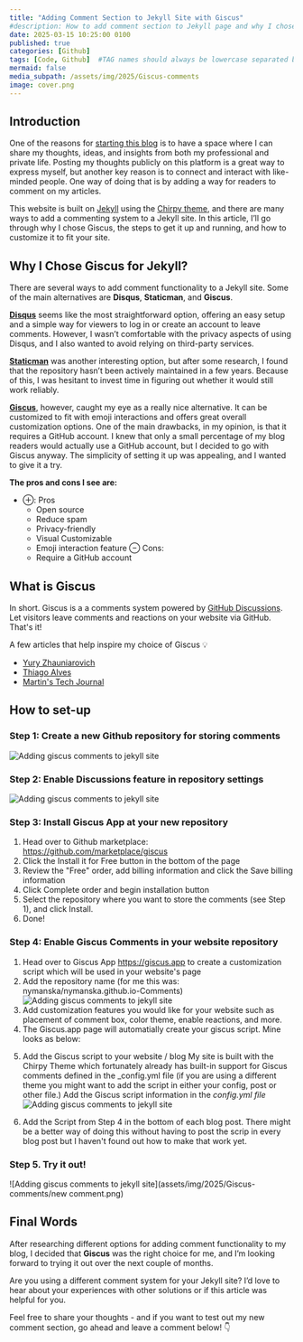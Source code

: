 ```yaml
---
title: "Adding Comment Section to Jekyll Site with Giscus"
#description: How to add comment section to Jekyll page and why I chose Giscue.
date: 2025-03-15 10:25:00 0100
published: true
categories: [Github]
tags: [Code, Github]  #TAG names should always be lowercase separated by comma
mermaid: false
media_subpath: /assets/img/2025/Giscus-comments
image: cover.png
---
```


## Introduction
One of the reasons for [starting this blog](https://www.nymanska.com/posts/Welcome-blog/) is to have a space where I can share my thoughts, ideas, and insights from both my professional and private life. Posting my thoughts publicly on this platform is a great way to express myself, but another key reason is to connect and interact with like-minded people. One way of doing that is by adding a way for readers to comment on my articles.

This website is built on [Jekyll](https://jekyllrb.com/) using the [Chirpy theme](https://github.com/cotes2020/jekyll-theme-chirpy), and there are many ways to add a commenting system to a Jekyll site. In this article, I’ll go through why I chose Giscus, the steps to get it up and running, and how to customize it to fit your site.

## Why I Chose Giscus for Jekyll?
There are several ways to add comment functionality to a Jekyll site. Some of the main alternatives are **Disqus**, **Staticman**, and **Giscus**.

**[Disqus](https://disqus.com/)** seems like the most straightforward option, offering an easy setup and a simple way for viewers to log in or create an account to leave comments. However, I wasn’t comfortable with the privacy aspects of using Disqus, and I also wanted to avoid relying on third-party services.

**[Staticman](https://staticman.net/)** was another interesting option, but after some research, I found that the repository hasn’t been actively maintained in a few years. Because of this, I was hesitant to invest time in figuring out whether it would still work reliably.

**[Giscus](https://github.com/giscus/giscus)**, however, caught my eye as a really nice alternative. It can be customized to fit with emoji interactions and offers great overall customization options. One of the main drawbacks, in my opinion, is that it requires a GitHub account. I knew that only a small percentage of my blog readers would actually use a GitHub account, but I decided to go with Giscus anyway. The simplicity of setting it up was appealing, and I wanted to give it a try. 

**The pros and cons I see are:**
- ⊕: Pros
	* Open source
	* Reduce spam
	- Privacy-friendly
	- Visual Customizable
	- Emoji interaction feature
  ⊖ Cons:
	- Require a GitHub account

## What is Giscus
In short. Giscus is a a comments system powered by [GitHub Discussions](https://docs.github.com/en/discussions). Let visitors leave comments and reactions on your website via GitHub. That's it!

A few articles that help inspire my choice of Giscus 💡
* [Yury Zhauniarovich](https://zhauniarovich.com/post/2021/2021-06-giscus/)
* [Thiago Alves](https://thiagoalves.ai/adding-comments-to-jekyll-using-giscus/)
* [Martin's Tech Journal](https://blog.martinp7r.com/posts/adding-giscus-comments-to-my-blog/)

## How to set-up

### Step 1: Create a new Github repository for storing comments
![Adding giscus comments to jekyll site](assets/img/2025/Giscus-comments/giscus-new-repo.png)


### Step 2: Enable Discussions feature in repository settings
![Adding giscus comments to jekyll site](assets/img/2025/Giscus-comments/giscus-enable-discussions.png)


### Step 3: Install Giscus App at your new repository
1. Head over to Github marketplace: https://github.com/marketplace/giscus
2. Click the Install it for Free button in the bottom of the page
3. Review the "Free" order, add billing information and click the Save billing information
4. Click Complete order and begin installation button
5. Select the repository where you want to store the comments (see Step 1), and click Install.
6. Done!

### Step 4: Enable Giscus Comments in your website repository
1. Head over to Giscus App https://giscus.app to create a customization script which will be used in your website's page
2. Add the repository name (for me this was: nymanska/nymanska.github.io-Comments)
![Adding giscus comments to jekyll site](assets/img/2025/Giscus-comments/Giscus-setup-add-repo.png)
3. Add customization features you would like for your website such as placement of comment box, color theme, enable reactions, and more.
4. The Giscus.app page will automatially create your giscus script. Mine looks as below:
   
<script src="https://giscus.app/client.js"
        data-repo="nymanska/nymanska.github.io-Comments"
        data-repo-id="R_kgDOOI8GbQ"
        data-category="General"
        data-category-id="DIC_kwDOOI8Gbc4CoDnd"
        data-mapping="pathname"
        data-strict="0"
        data-reactions-enabled="1"
        data-emit-metadata="0"
        data-input-position="top"
        data-theme="preferred_color_scheme"
        data-lang="en"
        crossorigin="anonymous"
        async>
</script>
5. Add the Giscus script to your website / blog
My site is built with the Chirpy Theme which fortunately already has built-in support for Giscus comments defined in the _config.yml file (if you are using a different theme you might want to add the script in either your config, post or other file.) Add the Giscus script information in the _config.yml file_
![Adding giscus comments to jekyll site](assets/img/2025/Giscus-comments/giscus-new-repo.png)


6. Add the Script from Step 4 in the bottom of each blog post.
There might be a better way of doing this without having to post the scrip in every blog post but I haven't found out how to make that work yet.

### Step 5. Try it out!
![Adding giscus comments to jekyll site](assets/img/2025/Giscus-comments/new comment.png)


## Final Words
After researching different options for adding comment functionality to my blog, I decided that **Giscus** was the right choice for me, and I’m looking forward to trying it out over the next couple of months.

Are you using a different comment system for your Jekyll site? I’d love to hear about your experiences with other solutions or if this article was helpful for you.

Feel free to share your thoughts - and if you want to test out my new comment section, go ahead and leave a comment below! 👇

<script src="https://giscus.app/client.js"
        data-repo="nymanska/nymanska.github.io-Comments"
        data-repo-id="R_kgDOOI8GbQ"
        data-category="General"
        data-category-id="DIC_kwDOOI8Gbc4CoDnd"
        data-mapping="pathname"
        data-strict="0"
        data-reactions-enabled="1"
        data-emit-metadata="0"
        data-input-position="top"
        data-theme="preferred_color_scheme"
        data-lang="en"
        crossorigin="anonymous"
        async>
</script>
